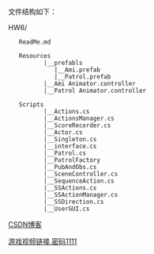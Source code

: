 文件结构如下：

HW6/
       
       ReadMe.md
       
       Resources
              |__prefabls
                 |__Ami.prefab
                 |__Patrol.prefab
              |__Ami Animator.controller
              |__Patrol Animator.controller
      
       Scripts
              |__Actions.cs
              |__ActionsManager.cs
              |__ScoreRecorder.cs
              |__Actor.cs
              |__Singleton.cs
              |__interface.cs
              |__Patrol.cs
              |__PatrolFactory
              |__PubAndObs.cs
              |__SceneController.cs
              |__SequenceAction.cs
              |__SSActions.cs
              |__SSActionManager.cs
              |__SSDirection.cs
              |__UserGUI.cs
       

              
[CSDN博客](https://blog.csdn.net/qq_32335095/article/details/80229956)
       
[游戏视频链接,密码1111](http://v.youku.com/v_show/id_XMzU5MTgyNzE2OA==.html?spm=a2h3j.8428770.3416059.1)

